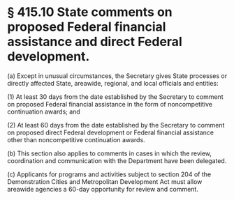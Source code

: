 # § 415.10   State comments on proposed Federal financial assistance and direct Federal development.

(a) Except in unusual circumstances, the Secretary gives State processes or directly affected State, areawide, regional, and local officials and entities:


(1) At least 30 days from the date established by the Secretary to comment on proposed Federal financial assistance in the form of noncompetitive continuation awards; and


(2) At least 60 days from the date established by the Secretary to comment on proposed direct Federal development or Federal financial assistance other than noncompetitive continuation awards.


(b) This section also applies to comments in cases in which the review, coordination and communication with the Department have been delegated.


(c) Applicants for programs and activities subject to section 204 of the Demonstration Cities and Metropolitan Development Act must allow areawide agencies a 60-day opportunity for review and comment.






